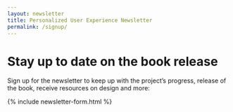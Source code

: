 ```yaml
---
layout: newsletter
title: Personalized User Experience Newsletter
permalink: /signup/
---
```

# Stay up to date on the book release

Sign up for the newsletter to keep up with the project’s progress, release of the book, receive resources on design and more:

{% include newsletter-form.html %}